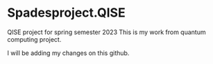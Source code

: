 # Spadesproject.QISE
QISE project for spring semester 2023
This is my work from quantum computing project.

I will be adding my changes on this github.
